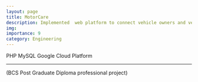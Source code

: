 ```yaml
---
layout: page
title: MotorCare
description: Implemented  web platform to connect vehicle owners and vehicle service stations.
img:
importance: 9
category: Engineering
---
```


<div class="project-tech">
    <span>PHP</span>
    <span>MySQL</span>
    <span>Google Cloud Platform</span>
</div>

***

(BCS Post Graduate Diploma professional project)
